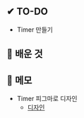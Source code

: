 ## ✔ TO-DO

- Timer 만들기

## 💾 배운 것

## 📝 메모

- Timer 피그마로 디자인
  - [디자인](https://www.figma.com/file/7utTOwpbJI2ejQ0rlKcZOG/Timer?node-id=0%3A1)
